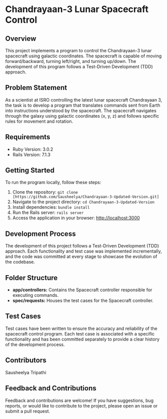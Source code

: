 # Chandrayaan-3 Lunar Spacecraft Control

## Overview

This project implements a program to control the Chandrayaan-3 lunar spacecraft using galactic coordinates. The spacecraft is capable of moving forward/backward, turning left/right, and turning up/down. The development of this program follows a Test-Driven Development (TDD) approach.

## Problem Statement

As a scientist at ISRO controlling the latest lunar spacecraft Chandrayaan 3, the task is to develop a program that translates commands sent from Earth into instructions understood by the spacecraft. The spacecraft navigates through the galaxy using galactic coordinates (x, y, z) and follows specific rules for movement and rotation.

## Requirements

- Ruby Version: 3.0.2
- Rails Version: 7.1.3

## Getting Started

To run the program locally, follow these steps:

1. Clone the repository: `git clone [https://github.com/Sausheelya/Chandrayaan-3-Updated-Version.git]`
2. Navigate to the project directory: `cd Chandrayaan-3-Updated-Version`
3. Install dependencies: `bundle install`
4. Run the Rails server: `rails server`
5. Access the application in your browser: [http://localhost:3000](http://localhost:3000)

## Development Process

The development of this project follows a Test-Driven Development (TDD) approach. Each functionality and test case was implemented incrementally, and the code was committed at every stage to showcase the evolution of the codebase.

## Folder Structure

- **app/controllers:** Contains the Spacecraft controller responsible for executing commands.
- **spec/requests:** Houses the test cases for the Spacecraft controller.

## Test Cases

Test cases have been written to ensure the accuracy and reliability of the spacecraft control program. Each test case is associated with a specific functionality and has been committed separately to provide a clear history of the development process.

## Contributors

Sausheelya Tripathi
## Feedback and Contributions

Feedback and contributions are welcome! If you have suggestions, bug reports, or would like to contribute to the project, please open an issue or submit a pull request.

